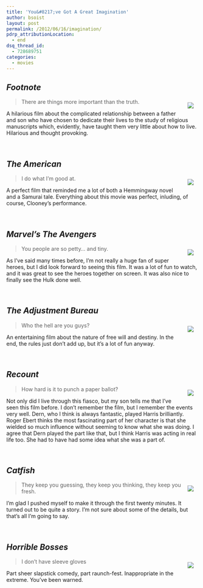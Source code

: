 ```yaml
---
title: 'You&#8217;ve Got A Great Imagination'
author: bsoist
layout: post
permalink: /2012/06/16/imagination/
pdrp_attributionLocation:
  - end
dsq_thread_id:
  - 728689751
categories:
  - movies
---
```

## *Footnote*

<div style="float:right;padding:10px;">
  <a href="http://www.amazon.com/gp/product/B00772HQTC/ref=as_li_ss_il?ie=UTF8&#038;tag=weifyoasme-20&#038;linkCode=as2&#038;camp=1789&#038;creative=390957&#038;creativeASIN=B00772HQTC"><img border="0" src="http://ws.assoc-amazon.com/widgets/q?_encoding=UTF8&#038;Format=_SL110_&#038;ASIN=B00772HQTC&#038;MarketPlace=US&#038;ID=AsinImage&#038;WS=1&#038;tag=weifyoasme-20&#038;ServiceVersion=20070822" /></a><img src="http://www.assoc-amazon.com/e/ir?t=weifyoasme-20&#038;l=as2&#038;o=1&#038;a=B00772HQTC" width="1" height="1" border="0" alt="" style="border:none !important; margin:0px !important;" />
</div>

> There are things more important than the truth.

A hilarious film about the complicated relationship between a father and son who have chosen to dedicate their lives to the study of religious manuscripts which, evidently, have taught them very little about how to live. Hilarious and thought provoking.

<div style="clear:both;">
  &nbsp;
</div>

<img style="opacity: 0;position: absolute;top:0; left:0" src="http://ecx.images-amazon.com/images/I/419ioV0W7fL._SL500_AA300_.jpg" />

## *The American*

<div style="float:right;padding:10px;">
  <a href="http://www.amazon.com/gp/product/B002ZG993Q/ref=as_li_ss_il?ie=UTF8&#038;tag=weifyoasme-20&#038;linkCode=as2&#038;camp=1789&#038;creative=390957&#038;creativeASIN=B002ZG993Q"><img border="0" src="http://ws.assoc-amazon.com/widgets/q?_encoding=UTF8&#038;Format=_SL110_&#038;ASIN=B002ZG993Q&#038;MarketPlace=US&#038;ID=AsinImage&#038;WS=1&#038;tag=weifyoasme-20&#038;ServiceVersion=20070822" /></a><img src="http://www.assoc-amazon.com/e/ir?t=weifyoasme-20&#038;l=as2&#038;o=1&#038;a=B002ZG993Q" width="1" height="1" border="0" alt="" style="border:none !important; margin:0px !important;" />
</div>

> I do what I&#8217;m good at.

A perfect film that reminded me a lot of both a Hemmingway novel and a Samurai tale. Everything about this movie was perfect, inluding, of course, Clooney&#8217;s performance.

<div style="clear:both;">
  &nbsp;
</div>

<img style="opacity: 0;position: absolute;top:0; left:0" src="http://ecx.images-amazon.com/images/I/518hs7IZ-iL._SL500_AA300_.jpg" />

## *Marvel&#8217;s The Avengers*

<div style="float:right;padding:10px;">
  <a href="http://www.amazon.com/gp/product/B001KVZ6HK/ref=as_li_ss_il?ie=UTF8&#038;tag=weifyoasme-20&#038;linkCode=as2&#038;camp=1789&#038;creative=390957&#038;creativeASIN=B001KVZ6HK"><img border="0" src="http://ws.assoc-amazon.com/widgets/q?_encoding=UTF8&#038;Format=_SL110_&#038;ASIN=B001KVZ6HK&#038;MarketPlace=US&#038;ID=AsinImage&#038;WS=1&#038;tag=weifyoasme-20&#038;ServiceVersion=20070822" /></a><img src="http://www.assoc-amazon.com/e/ir?t=weifyoasme-20&#038;l=as2&#038;o=1&#038;a=B001KVZ6HK" width="1" height="1" border="0" alt="" style="border:none !important; margin:0px !important;" />
</div>

> You people are so petty&#8230; and tiny.

As I&#8217;ve said many times before, I&#8217;m not really a huge fan of super heroes, but I did look forward to seeing this film. It was a lot of fun to watch, and it was great to see the heroes together on screen. It was also nice to finally see the Hulk done well.

<div style="clear:both;">
  &nbsp;
</div>

<img style="opacity: 0;position: absolute;top:0; left:0" src="http://ecx.images-amazon.com/images/I/61Npnndk1dL._SL500_AA300_.jpg" />

## *The Adjustment Bureau*

<div style="float:right;padding:10px;">
  <a href="http://www.amazon.com/gp/product/B004WCTLNY/ref=as_li_ss_il?ie=UTF8&#038;tag=weifyoasme-20&#038;linkCode=as2&#038;camp=1789&#038;creative=390957&#038;creativeASIN=B004WCTLNY"><img border="0" src="http://ws.assoc-amazon.com/widgets/q?_encoding=UTF8&#038;Format=_SL110_&#038;ASIN=B004WCTLNY&#038;MarketPlace=US&#038;ID=AsinImage&#038;WS=1&#038;tag=weifyoasme-20&#038;ServiceVersion=20070822" /></a><img src="http://www.assoc-amazon.com/e/ir?t=weifyoasme-20&#038;l=as2&#038;o=1&#038;a=B004WCTLNY" width="1" height="1" border="0" alt="" style="border:none !important; margin:0px !important;" />
</div>

> Who the hell are you guys?

An entertaining film about the nature of free will and destiny. In the end, the rules just don&#8217;t add up, but it&#8217;s a lot of fun anyway.

<div style="clear:both;">
  &nbsp;
</div>

<img style="opacity: 0;position: absolute;top:0; left:0" src="http://ecx.images-amazon.com/images/I/51ORu4FD-JL._SL500_AA300_.jpg" />

## *Recount*

<div style="float:right;padding:10px;">
  <a href="http://www.amazon.com/gp/product/B001AMHNKW/ref=as_li_ss_il?ie=UTF8&#038;tag=weifyoasme-20&#038;linkCode=as2&#038;camp=1789&#038;creative=390957&#038;creativeASIN=B001AMHNKW"><img border="0" src="http://ws.assoc-amazon.com/widgets/q?_encoding=UTF8&#038;Format=_SL110_&#038;ASIN=B001AMHNKW&#038;MarketPlace=US&#038;ID=AsinImage&#038;WS=1&#038;tag=weifyoasme-20&#038;ServiceVersion=20070822" /></a><img src="http://www.assoc-amazon.com/e/ir?t=weifyoasme-20&#038;l=as2&#038;o=1&#038;a=B001AMHNKW" width="1" height="1" border="0" alt="" style="border:none !important; margin:0px !important;" />
</div>

> How hard is it to punch a paper ballot?

Not only did I live through this fiasco, but my son tells me that I&#8217;ve seen this film before. I don&#8217;t remember the film, but I remember the events very well. Dern, who I think is always fantastic, played Harris brilliantly. Roger Ebert thinks the most fascinating part of her character is that she wielded so much influence without seeming to know what she was doing. I agree that Dern played the part like that, but I think Harris was acting in real life too. She had to have had some idea what she was a part of.

<div style="clear:both;">
  &nbsp;
</div>

<img style="opacity: 0;position: absolute;top:0; left:0" src="http://ecx.images-amazon.com/images/I/51RahXGNlzL._SL500_AA300_.jpg" />

## *Catfish*

<div style="float:right;padding:10px;">
  <a href="http://www.amazon.com/gp/product/B004FP1WX0/ref=as_li_ss_il?ie=UTF8&#038;tag=weifyoasme-20&#038;linkCode=as2&#038;camp=1789&#038;creative=390957&#038;creativeASIN=B004FP1WX0"><img border="0" src="http://ws.assoc-amazon.com/widgets/q?_encoding=UTF8&#038;Format=_SL110_&#038;ASIN=B004FP1WX0&#038;MarketPlace=US&#038;ID=AsinImage&#038;WS=1&#038;tag=weifyoasme-20&#038;ServiceVersion=20070822" /></a><img src="http://www.assoc-amazon.com/e/ir?t=weifyoasme-20&#038;l=as2&#038;o=1&#038;a=B004FP1WX0" width="1" height="1" border="0" alt="" style="border:none !important; margin:0px !important;" />
</div>

> They keep you guessing, they keep you thinking, they keep you fresh.

I&#8217;m glad I pushed myself to make it through the first twenty minutes. It turned out to be quite a story. I&#8217;m not sure about some of the details, but that&#8217;s all I&#8217;m going to say.

<div style="clear:both;">
  &nbsp;
</div>

<img style="opacity: 0;position: absolute;top:0; left:0" src="http://ecx.images-amazon.com/images/I/51nGN28egbL._SX500_.jpg" />

## *Horrible Bosses*

<div style="float:right;padding:10px;">
  <a href="http://www.amazon.com/gp/product/B004EPZ084/ref=as_li_ss_il?ie=UTF8&#038;tag=weifyoasme-20&#038;linkCode=as2&#038;camp=1789&#038;creative=390957&#038;creativeASIN=B004EPZ084"><img border="0" src="http://ws.assoc-amazon.com/widgets/q?_encoding=UTF8&#038;Format=_SL110_&#038;ASIN=B004EPZ084&#038;MarketPlace=US&#038;ID=AsinImage&#038;WS=1&#038;tag=weifyoasme-20&#038;ServiceVersion=20070822" /></a><img src="http://www.assoc-amazon.com/e/ir?t=weifyoasme-20&#038;l=as2&#038;o=1&#038;a=B004EPZ084" width="1" height="1" border="0" alt="" style="border:none !important; margin:0px !important;" />
</div>

> I don&#8217;t have sleeve gloves

Part sheer slapstick comedy, part raunch-fest. Inappropriate in the extreme. You&#8217;ve been warned.

<div style="clear:both;">
  &nbsp;
</div>

<img style="opacity: 0;position: absolute;top:0; left:0" src="http://ecx.images-amazon.com/images/I/51bk9iu4BPL._SX500_.jpg" />
